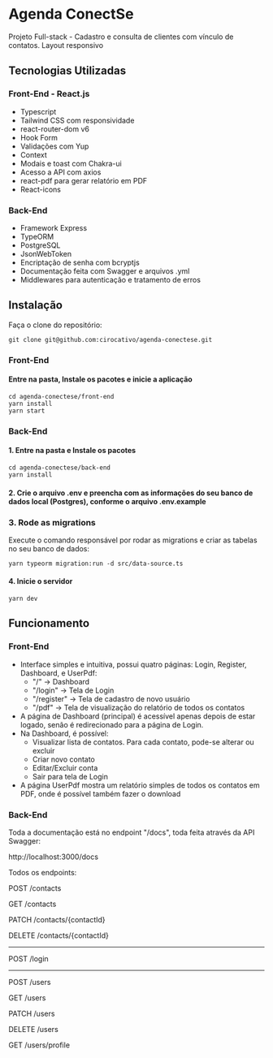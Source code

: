 # Agenda ConectSe

Projeto Full-stack - Cadastro e consulta de clientes com vínculo de contatos. Layout responsivo

## Tecnologias Utilizadas

### Front-End - React.js
- Typescript
- Tailwind CSS com responsividade
- react-router-dom v6
- Hook Form
- Validações com Yup
- Context
- Modais e toast com Chakra-ui
- Acesso a API com axios
- react-pdf para gerar relatório em PDF
- React-icons

### Back-End
- Framework Express
- TypeORM
- PostgreSQL
- JsonWebToken
- Encriptação de senha com bcryptjs
- Documentação feita com Swagger e arquivos .yml
- Middlewares para autenticação e tratamento de erros

## Instalação

Faça o clone do repositório:

```
git clone git@github.com:cirocativo/agenda-conectese.git
```

### Front-End

#### Entre na pasta, Instale os pacotes e inicie a aplicação

```
cd agenda-conectese/front-end
yarn install
yarn start
```

### Back-End

#### 1. Entre na pasta e Instale os pacotes

```
cd agenda-conectese/back-end
yarn install
```

#### 2. Crie o arquivo .env e preencha com as informações do seu banco de dados local (Postgres), conforme o arquivo .env.example

### 3. Rode as migrations

Execute o comando responsável por rodar as migrations e criar as tabelas no seu banco de dados:

```
yarn typeorm migration:run -d src/data-source.ts
```

#### 4. Inicie o servidor

```
yarn dev
```

## Funcionamento

### Front-End

- Interface simples e intuitiva, possui quatro páginas: Login, Register, Dashboard, e UserPdf:
  - "/" -> Dashboard
  - "/login" -> Tela de Login
  - "/register" -> Tela de cadastro de novo usuário
  - "/pdf" -> Tela de visualização do relatório de todos os contatos
- A página de Dashboard (principal) é acessível apenas depois de estar logado, senão é redirecionado para a página de Login.
- Na Dashboard, é possível:
  - Visualizar lista de contatos. Para cada contato, pode-se alterar ou excluir
  - Criar novo contato
  - Editar/Excluir conta
  - Sair para tela de Login
- A página UserPdf mostra um relatório simples de todos os contatos em PDF, onde é possível também fazer o download

### Back-End

Toda a documentação está no endpoint "/docs", toda feita através da API Swagger:

http://localhost:3000/docs

Todos os endpoints:

POST
/contacts

GET
/contacts

PATCH
/contacts/{contactId}

DELETE
/contacts/{contactId}

----------------------
POST
/login

----------------------
POST
/users

GET
/users

PATCH
/users

DELETE
/users

GET
/users/profile


